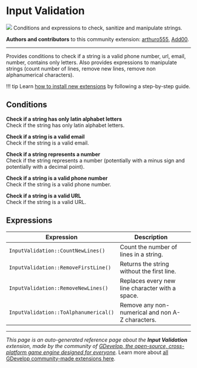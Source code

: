 # Input Validation

<img src="https://resources.gdevelop-app.com/assets/Icons/Line Hero Pack/Master/SVG/Education and Learning/Education and Learning_education_book_library_search.svg" class="extension-icon"></img>
Conditions and expressions to check, sanitize and manipulate strings.

**Authors and contributors** to this community extension: [arthuro555](https://gd.games/arthuro555), [Add00](https://gd.games/Add00).

---

Provides conditions to check if a string is a valid phone number, url, email, number, contains only letters. Also provides expressions to manipulate strings (count number of lines, remove new lines, remove non alphanumerical characters).

!!! tip
    Learn [how to install new extensions](/gdevelop5/extensions/search) by following a step-by-step guide.

## Conditions

**Check if a string has only latin alphabet letters**  
Check if the string has only latin alphabet letters.

**Check if a string is a valid email**  
Check if the string is a valid email.

**Check if a string represents a number**  
Check if the string represents a number (potentially with a minus sign and potentially with a decimal point).

**Check if a string is a valid phone number**  
Check if the string is a valid phone number.

**Check if a string is a valid URL**  
Check if the string is a valid URL.

## Expressions

| Expression | Description |  |
|-----|-----|-----|
| `InputValidation::CountNewLines()` | Count the number of lines in a string. ||
| `InputValidation::RemoveFirstLine()` | Returns the string without the first line. ||
| `InputValidation::RemoveNewLines()` | Replaces every new line character with a space. ||
| `InputValidation::ToAlphanumerical()` | Remove any non-numerical and non A-Z characters. ||

---

*This page is an auto-generated reference page about the **Input Validation** extension, made by the community of [GDevelop, the open-source, cross-platform game engine designed for everyone](https://gdevelop.io/).* Learn more about [all GDevelop community-made extensions here](/gdevelop5/extensions).